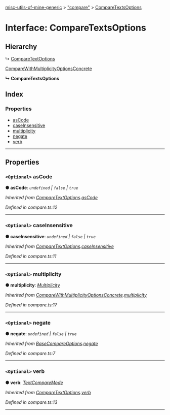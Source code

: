 [misc-utils-of-mine-generic](../README.md) > ["compare"](../modules/_compare_.md) > [CompareTextsOptions](../interfaces/_compare_.comparetextsoptions.md)

# Interface: CompareTextsOptions

## Hierarchy

↳  [CompareTextOptions](_compare_.comparetextoptions.md)

 [CompareWithMultiplicityOptionsConcrete](_compare_.comparewithmultiplicityoptionsconcrete.md)

**↳ CompareTextsOptions**

## Index

### Properties

* [asCode](_compare_.comparetextsoptions.md#ascode)
* [caseInsensitive](_compare_.comparetextsoptions.md#caseinsensitive)
* [multiplicity](_compare_.comparetextsoptions.md#multiplicity)
* [negate](_compare_.comparetextsoptions.md#negate)
* [verb](_compare_.comparetextsoptions.md#verb)

---

## Properties

<a id="ascode"></a>

### `<Optional>` asCode

**● asCode**: *`undefined` \| `false` \| `true`*

*Inherited from [CompareTextOptions](_compare_.comparetextoptions.md).[asCode](_compare_.comparetextoptions.md#ascode)*

*Defined in compare.ts:12*

___
<a id="caseinsensitive"></a>

### `<Optional>` caseInsensitive

**● caseInsensitive**: *`undefined` \| `false` \| `true`*

*Inherited from [CompareTextOptions](_compare_.comparetextoptions.md).[caseInsensitive](_compare_.comparetextoptions.md#caseinsensitive)*

*Defined in compare.ts:11*

___
<a id="multiplicity"></a>

### `<Optional>` multiplicity

**● multiplicity**: *[Multiplicity](../modules/_compare_.md#multiplicity)*

*Inherited from [CompareWithMultiplicityOptionsConcrete](_compare_.comparewithmultiplicityoptionsconcrete.md).[multiplicity](_compare_.comparewithmultiplicityoptionsconcrete.md#multiplicity)*

*Defined in compare.ts:17*

___
<a id="negate"></a>

### `<Optional>` negate

**● negate**: *`undefined` \| `false` \| `true`*

*Inherited from [BaseCompareOptions](_compare_.basecompareoptions.md).[negate](_compare_.basecompareoptions.md#negate)*

*Defined in compare.ts:7*

___
<a id="verb"></a>

### `<Optional>` verb

**● verb**: *[TextCompareMode](../modules/_compare_.md#textcomparemode)*

*Inherited from [CompareTextOptions](_compare_.comparetextoptions.md).[verb](_compare_.comparetextoptions.md#verb)*

*Defined in compare.ts:13*

___

